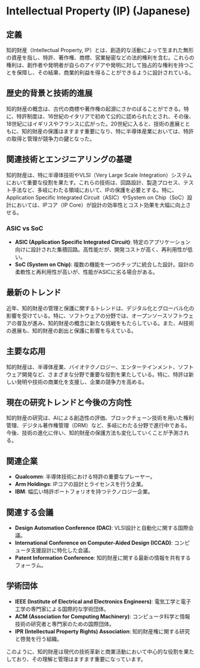 # Intellectual Property (IP) (Japanese)

## 定義

知的財産（Intellectual Property, IP）とは、創造的な活動によって生まれた無形の資産を指し、特許、著作権、商標、営業秘密などの法的権利を含む。これらの権利は、創作者や発明者が自らのアイデアや発明に対して独占的な権利を持つことを保障し、その結果、商業的利益を得ることができるように設計されている。

## 歴史的背景と技術的進展

知的財産の概念は、古代の商標や著作権の起源にさかのぼることができる。特に、特許制度は、16世紀のイタリアで初めて公的に認められたとされ、その後、18世紀にはイギリスやフランスに広がった。20世紀に入ると、技術の進展とともに、知的財産の保護はますます重要になり、特に半導体産業においては、特許の取得と管理が競争力の鍵となった。

## 関連技術とエンジニアリングの基礎

知的財産は、特に半導体技術やVLSI（Very Large Scale Integration）システムにおいて重要な役割を果たす。これらの技術は、回路設計、製造プロセス、テスト手法など、多岐にわたる領域において、IPの保護を必要とする。特に、Application Specific Integrated Circuit（ASIC）やSystem on Chip（SoC）設計においては、IPコア（IP Core）が設計の効率性とコスト効果を大幅に向上させる。

### ASIC vs SoC

- **ASIC (Application Specific Integrated Circuit)**: 特定のアプリケーション向けに設計された集積回路。高性能だが、開発コストが高く、再利用性が低い。
- **SoC (System on Chip)**: 複数の機能を一つのチップに統合した設計。設計の柔軟性と再利用性が高いが、性能がASICに劣る場合がある。

## 最新のトレンド

近年、知的財産の管理と保護に関するトレンドは、デジタル化とグローバル化の影響を受けている。特に、ソフトウェアの分野では、オープンソースソフトウェアの普及が進み、知的財産の概念に新たな挑戦をもたらしている。また、AI技術の進展も、知的財産の創出と保護に影響を与えている。

## 主要な応用

知的財産は、半導体産業、バイオテクノロジー、エンターテインメント、ソフトウェア開発など、さまざまな分野で重要な役割を果たしている。特に、特許は新しい発明や技術の商業化を支援し、企業の競争力を高める。

## 現在の研究トレンドと今後の方向性

知的財産の研究は、AIによる創造性の評価、ブロックチェーン技術を用いた権利管理、デジタル著作権管理（DRM）など、多岐にわたる分野で進行中である。今後、技術の進化に伴い、知的財産の保護方法も変化していくことが予測される。

## 関連企業

- **Qualcomm**: 半導体技術における特許の重要なプレーヤー。
- **Arm Holdings**: IPコアの設計とライセンスを行う企業。
- **IBM**: 幅広い特許ポートフォリオを持つテクノロジー企業。

## 関連する会議

- **Design Automation Conference (DAC)**: VLSI設計と自動化に関する国際会議。
- **International Conference on Computer-Aided Design (ICCAD)**: コンピュータ支援設計に特化した会議。
- **Patent Information Conference**: 知的財産に関する最新の情報を共有するフォーラム。

## 学術団体

- **IEEE (Institute of Electrical and Electronics Engineers)**: 電気工学と電子工学の専門家による国際的な学術団体。
- **ACM (Association for Computing Machinery)**: コンピュータ科学と情報技術の研究者と専門家のための国際団体。
- **IPR (Intellectual Property Rights) Association**: 知的財産権に関する研究と啓発を行う組織。

このように、知的財産は現代の技術革新と商業活動において中心的な役割を果たしており、その理解と管理はますます重要になっています。
